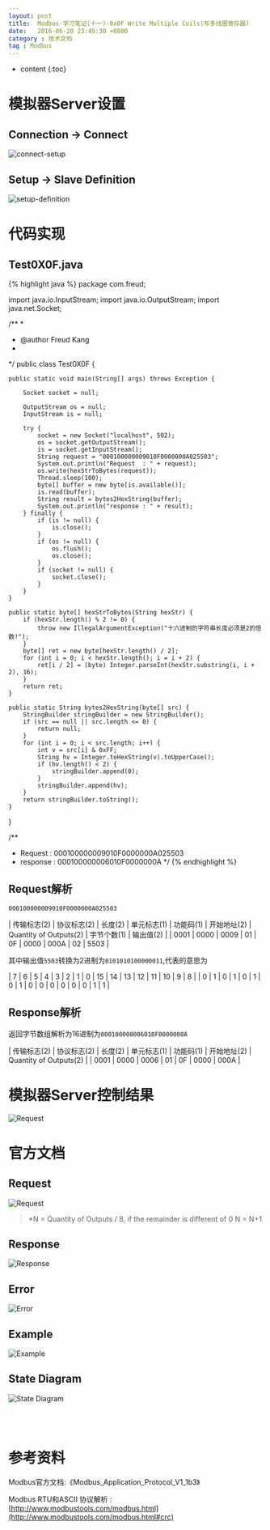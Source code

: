 ```yaml
---
layout: post
title:  Modbus-学习笔记(十一)-0x0F Write Multiple Coils(写多线圈寄存器)
date:   2016-06-20 23:45:30 +0800
category : 技术文档
tag : Modbus
---
```


* content
{:toc}


模拟器Server设置
=============================

Connection -> Connect
-----------------------------

![connect-setup](/images/blog/modbus/modbus-05-15-Write-Multiple-Coils/06-modbus-slave-connect-setup.png)

Setup -> Slave Definition
-----------------------------

![setup-definition](/images/blog/modbus/modbus-05-15-Write-Multiple-Coils/07-modbus-slave-setup-definition.png)


代码实现
=============================

Test0X0F.java
-----------------------------

{% highlight java %}
package com.freud;

import java.io.InputStream;
import java.io.OutputStream;
import java.net.Socket;

/**
 * 
 * @author Freud Kang
 *
 */
public class Test0X0F {

	public static void main(String[] args) throws Exception {

		Socket socket = null;

		OutputStream os = null;
		InputStream is = null;

		try {
			socket = new Socket("localhost", 502);
			os = socket.getOutputStream();
			is = socket.getInputStream();
			String request = "000100000009010F0000000A025503";
			System.out.println("Request  : " + request);
			os.write(hexStrToBytes(request));
			Thread.sleep(100);
			byte[] buffer = new byte[is.available()];
			is.read(buffer);
			String result = bytes2HexString(buffer);
			System.out.println("response : " + result);
		} finally {
			if (is != null) {
				is.close();
			}
			if (os != null) {
				os.flush();
				os.close();
			}
			if (socket != null) {
				socket.close();
			}
		}
	}

	public static byte[] hexStrToBytes(String hexStr) {
		if (hexStr.length() % 2 != 0) {
			throw new IllegalArgumentException("十六进制的字符串长度必须是2的倍数!");
		}
		byte[] ret = new byte[hexStr.length() / 2];
		for (int i = 0; i < hexStr.length(); i = i + 2) {
			ret[i / 2] = (byte) Integer.parseInt(hexStr.substring(i, i + 2), 16);
		}
		return ret;
	}

	public static String bytes2HexString(byte[] src) {
		StringBuilder stringBuilder = new StringBuilder();
		if (src == null || src.length <= 0) {
			return null;
		}
		for (int i = 0; i < src.length; i++) {
			int v = src[i] & 0xFF;
			String hv = Integer.toHexString(v).toUpperCase();
			if (hv.length() < 2) {
				stringBuilder.append(0);
			}
			stringBuilder.append(hv);
		}
		return stringBuilder.toString();
	}
}

/**
 * Request  : 000100000009010F0000000A025503
 * response : 000100000006010F0000000A
 */
{% endhighlight %}

Request解析
-----------------------------

`000100000009010F0000000A025503`

| 传输标志(2) | 协议标志(2) | 长度(2) | 单元标志(1) | 功能码(1) | 开始地址(2) | Quantity of Outputs(2) | 字节个数(1) | 输出值(2) |
| 0001        | 0000        | 0009    | 01          | 0F        | 0000        | 000A                   | 02          | 5503      |


其中输出值`5503`转换为2进制为`0101010100000011`,代表的意思为

| 7 | 6 | 5 | 4 | 3 | 2 | 1 | 0 | 15 | 14 | 13 | 12 | 11 | 10 | 9 | 8 |
| 0 | 1 | 0 | 1 | 0 | 1 | 0 | 1 | 0  | 0  | 0  | 0  | 0  | 0  | 1 | 1 |

Response解析
-----------------------------

返回字节数组解析为16进制为`000100000006010F0000000A`

| 传输标志(2) | 协议标志(2) | 长度(2) | 单元标志(1) | 功能码(1) | 开始地址(2) | Quantity of Outputs(2) |
| 0001        | 0000        | 0006    | 01          | 0F        | 0000        | 000A                   |


模拟器Server控制结果
=============================

![Request](/images/blog/modbus/modbus-05-15-Write-Multiple-Coils/08-modbus-slave-control-result.png)


官方文档
=============================

Request
-----------------------------

![Request](/images/blog/modbus/modbus-05-15-Write-Multiple-Coils/01_Request.png)

> *N = Quantity of Outputs / 8, if the remainder is different of 0  N = N+1

Response
-----------------------------

![Response](/images/blog/modbus/modbus-05-15-Write-Multiple-Coils/02_Response.png)

Error
-----------------------------

![Error](/images/blog/modbus/modbus-05-15-Write-Multiple-Coils/03_Error.png)

Example
-----------------------------

![Example](/images/blog/modbus/modbus-05-15-Write-Multiple-Coils/04_Example.png)

State Diagram
-----------------------------

![State Diagram](/images/blog/modbus/modbus-05-15-Write-Multiple-Coils/05_State_Diagram.png)


<br>
<br>

参考资料
================================

Modbus官方文档:《Modbus_Application_Protocol_V1_1b3》

Modbus RTU和ASCII 协议解析 : [http://www.modbustools.com/modbus.html](http://www.modbustools.com/modbus.html#crc)
